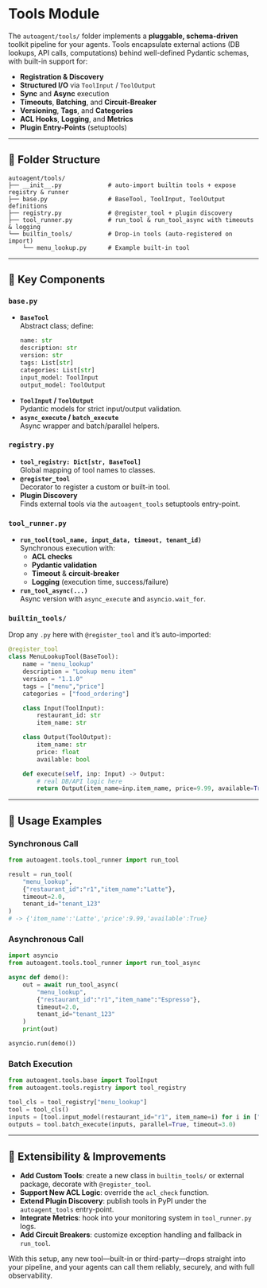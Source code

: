 # Tools Module

The `autoagent/tools/` folder implements a **pluggable, schema-driven** toolkit pipeline for your agents. Tools encapsulate external actions (DB lookups, API calls, computations) behind well-defined Pydantic schemas, with built-in support for:

- **Registration & Discovery**  
- **Structured I/O** via `ToolInput` / `ToolOutput`  
- **Sync** and **Async** execution  
- **Timeouts**, **Batching**, and **Circuit-Breaker**  
- **Versioning**, **Tags**, and **Categories**  
- **ACL Hooks**, **Logging**, and **Metrics**  
- **Plugin Entry-Points** (setuptools)  

---

## 📂 Folder Structure

```
autoagent/tools/
├── __init__.py             # auto-import builtin tools + expose registry & runner
├── base.py                 # BaseTool, ToolInput, ToolOutput definitions
├── registry.py             # @register_tool + plugin discovery
├── tool_runner.py          # run_tool & run_tool_async with timeouts & logging
└── builtin_tools/          # Drop-in tools (auto-registered on import)
    └── menu_lookup.py      # Example built-in tool
```

---

## 🔑 Key Components

### `base.py`

- **`BaseTool`**  
  Abstract class; define:  
  ```python
  name: str
  description: str
  version: str
  tags: List[str]
  categories: List[str]
  input_model: ToolInput
  output_model: ToolOutput
  ```
- **`ToolInput` / `ToolOutput`**  
  Pydantic models for strict input/output validation.
- **`async_execute` / `batch_execute`**  
  Async wrapper and batch/parallel helpers.

### `registry.py`

- **`tool_registry: Dict[str, BaseTool]`**  
  Global mapping of tool names to classes.
- **`@register_tool`**  
  Decorator to register a custom or built-in tool.
- **Plugin Discovery**  
  Finds external tools via the `autoagent_tools` setuptools entry-point.

### `tool_runner.py`

- **`run_tool(tool_name, input_data, timeout, tenant_id)`**  
  Synchronous execution with:  
  - **ACL checks**  
  - **Pydantic validation**  
  - **Timeout** & **circuit-breaker**  
  - **Logging** (execution time, success/failure)  
- **`run_tool_async(...)`**  
  Async version with `async_execute` and `asyncio.wait_for`.

### `builtin_tools/`

Drop any `.py` here with `@register_tool` and it’s auto-imported:

```python
@register_tool
class MenuLookupTool(BaseTool):
    name = "menu_lookup"
    description = "Lookup menu item"
    version = "1.1.0"
    tags = ["menu","price"]
    categories = ["food_ordering"]

    class Input(ToolInput):
        restaurant_id: str
        item_name: str

    class Output(ToolOutput):
        item_name: str
        price: float
        available: bool

    def execute(self, inp: Input) -> Output:
        # real DB/API logic here
        return Output(item_name=inp.item_name, price=9.99, available=True)
```

---

## 🚀 Usage Examples

### Synchronous Call

```python
from autoagent.tools.tool_runner import run_tool

result = run_tool(
    "menu_lookup",
    {"restaurant_id":"r1","item_name":"Latte"},
    timeout=2.0,
    tenant_id="tenant_123"
)
# -> {'item_name':'Latte','price':9.99,'available':True}
```

### Asynchronous Call

```python
import asyncio
from autoagent.tools.tool_runner import run_tool_async

async def demo():
    out = await run_tool_async(
        "menu_lookup",
        {"restaurant_id":"r1","item_name":"Espresso"},
        timeout=2.0,
        tenant_id="tenant_123"
    )
    print(out)

asyncio.run(demo())
```

### Batch Execution

```python
from autoagent.tools.base import ToolInput
from autoagent.tools.registry import tool_registry

tool_cls = tool_registry["menu_lookup"]
tool = tool_cls()
inputs = [tool.input_model(restaurant_id="r1", item_name=i) for i in ["Latte","Mocha"]]
outputs = tool.batch_execute(inputs, parallel=True, timeout=3.0)
```

---

## 🔧 Extensibility & Improvements

- **Add Custom Tools**: create a new class in `builtin_tools/` or external package, decorate with `@register_tool`.  
- **Support New ACL Logic**: override the `acl_check` function.  
- **Extend Plugin Discovery**: publish tools in PyPI under the `autoagent_tools` entry-point.  
- **Integrate Metrics**: hook into your monitoring system in `tool_runner.py` logs.  
- **Add Circuit Breakers**: customize exception handling and fallback in `run_tool`.

With this setup, any new tool—built-in or third-party—drops straight into your pipeline, and your agents can call them reliably, securely, and with full observability. 